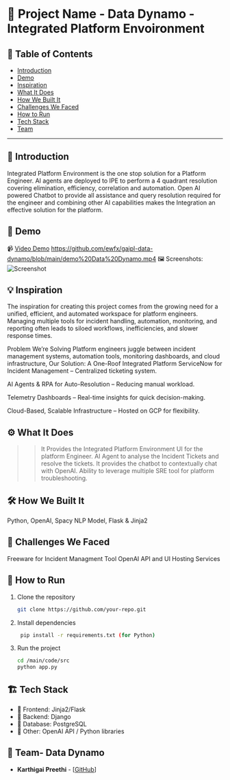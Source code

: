 # 🚀 Project Name - Data Dynamo - Integrated Platform Envoironment

## 📌 Table of Contents
- [Introduction](#introduction)
- [Demo](#demo)
- [Inspiration](#inspiration)
- [What It Does](#what-it-does)
- [How We Built It](#how-we-built-it)
- [Challenges We Faced](#challenges-we-faced)
- [How to Run](#how-to-run)
- [Tech Stack](#tech-stack)
- [Team](#team)

---

## 🎯 Introduction
Integrated Platform Environment is the one stop solution for a Platform Engineer.
AI agents are deployed to IPE to perform a 4 quadrant resolution covering elimination, efficiency, correlation and automation.
Open AI powered Chatbot to provide all assistance and query resolution required for the engineer and combining other AI capabilities makes the Integration an effective solution for the platform.

## 🎥 Demo  
📹 [Video Demo](#) https://github.com/ewfx/gaipl-data-dynamo/blob/main/demo%20Data%20Dynamo.mp4 
🖼️ Screenshots:![Screenshot](https://github.com/user-attachments/assets/f16a4222-b370-4d4e-90d5-db0bb9f1c202)

## 💡 Inspiration
The inspiration for creating this project comes from the growing need for a unified, efficient, and automated workspace for platform engineers. Managing multiple tools for incident handling, automation, monitoring, and reporting often leads to siloed workflows, inefficiencies, and slower response times.

Problem We’re Solving
Platform engineers juggle between incident management systems, automation tools, monitoring dashboards, and cloud infrastructure,
Our Solution: A One-Roof Integrated Platform
ServiceNow for Incident Management – Centralized ticketing system.

AI Agents & RPA for Auto-Resolution – Reducing manual workload.

Telemetry Dashboards – Real-time insights for quick decision-making.

Cloud-Based, Scalable Infrastructure – Hosted on GCP for flexibility.

## ⚙️ What It Does
>>It Provides the Integrated Platform Environment UI for the platform Engineer.
>>AI Agent to analyse the Incident Tickets and resolve the tickets.
>>It provides the chatbot to contextually chat with OpenAI.
>>Ability to leverage multiple SRE tool for platform troubleshooting.

## 🛠️ How We Built It
Python, OpenAI, Spacy NLP Model, Flask & Jinja2

## 🚧 Challenges We Faced
Freeware for Incident Managment Tool
OpenAI API and UI Hosting Services

## 🏃 How to Run
1. Clone the repository  
   ```sh
   git clone https://github.com/your-repo.git
   ```
2. Install dependencies  
   ```sh
    pip install -r requirements.txt (for Python)
   ```
3. Run the project  
   ```sh
   cd /main/code/src
   python app.py
   ```

## 🏗️ Tech Stack
- 🔹 Frontend: Jinja2/Flask
- 🔹 Backend: Django
- 🔹 Database: PostgreSQL
- 🔹 Other: OpenAI API / Python libraries

## 👥 Team- Data Dynamo
- **Karthigai Preethi** - [[GitHub](https://github.com/KarthigaiPreethi/)]

